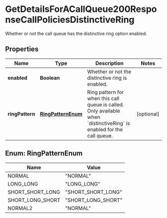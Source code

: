 

# GetDetailsForACallQueue200ResponseCallPoliciesDistinctiveRing

Whether or not the call queue has the distinctive ring option enabled.

## Properties

| Name | Type | Description | Notes |
|------------ | ------------- | ------------- | -------------|
|**enabled** | **Boolean** | Whether or not the distinctive ring is enabled. |  |
|**ringPattern** | [**RingPatternEnum**](#RingPatternEnum) | Ring pattern for when this call queue is called. Only available when &#x60;distinctiveRing&#x60; is enabled for the call queue. |  [optional] |



## Enum: RingPatternEnum

| Name | Value |
|---- | -----|
| NORMAL | &quot;NORMAL&quot; |
| LONG_LONG | &quot;LONG_LONG&quot; |
| SHORT_SHORT_LONG | &quot;SHORT_SHORT_LONG&quot; |
| SHORT_LONG_SHORT | &quot;SHORT_LONG_SHORT&quot; |
| NORMAL2 | &quot;NORMAL&quot; |



